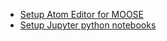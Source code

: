 * [Setup Atom Editor for MOOSE](development/atomio.md)
* [Setup Jupyter python notebooks](development/jupyter.md)
